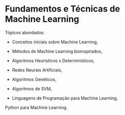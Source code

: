# Fundamentos e Técnicas de Machine Learning

Tópicos abordados:
- Conceitos iniciais sobre Machine Learning,

- Métodos de Machine Learning bioinspirados,

- Algoritmos Heurísticos x Determinísticos,

- Redes Neurais Artificiais,

- Algoritmos Genéticos,

- Algoritmos de SVM,

- Linguagens de Programação para Machine Learning,

Python para Machine Learning.
